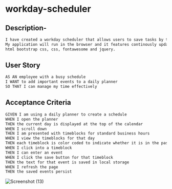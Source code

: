 # workday-scheduler

## Description-
```md
I have created a workday scheduler that allows users to save tasks by the hour. 
My application will run in the browser and it features continously updating 
html bootstrap css, css, fontawesome and jquery.
```

## User Story

```md
AS AN employee with a busy schedule
I WANT to add important events to a daily planner
SO THAT I can manage my time effectively
```

## Acceptance Criteria

```md
GIVEN I am using a daily planner to create a schedule
WHEN I open the planner
THEN the current day is displayed at the top of the calendar
WHEN I scroll down
THEN I am presented with timeblocks for standard business hours
WHEN I view the timeblocks for that day
THEN each timeblock is color coded to indicate whether it is in the past, present, or future
WHEN I click into a timeblock
THEN I can enter an event
WHEN I click the save button for that timeblock
THEN the text for that event is saved in local storage
WHEN I refresh the page
THEN the saved events persist
```

![Screenshot (13)](https://user-images.githubusercontent.com/102045473/181022667-be7b9c10-eeeb-4c70-bbd7-4e73d40543de.png)

